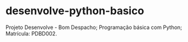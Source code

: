# desenvolve-python-basico
Projeto Desenvolve - Bom Despacho;
Programação básica com Python;
Matrícula: PDBD002.
